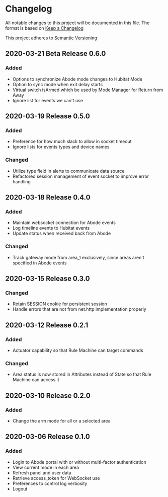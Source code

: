 # Changelog
All notable changes to this project will be documented in this file. 
The format is based on [Keep a Changelog](http://keepachangelog.com/en/1.0.0/)

This project adheres to [Semantic Versioning](http://semver.org/spec/v2.0.0.html)

## 2020-03-21 Beta Release 0.6.0

### Added

- Options to synchronize Abode mode changes to Hubitat Mode
- Option to sync mode when exit delay starts
- Virtual switch isArmed which be used by Mode Manager for Return from Away
- Ignore list for events we can't use

## 2020-03-19 Release 0.5.0

### Added

- Preference for how much slack to allow in socket timeout
- Ignore lists for events types and device names

### Changed

- Utilize type field in alerts to communicate data source
- Refactored session management of event socket to improve error handling

## 2020-03-18 Release 0.4.0

### Added

- Maintain websocket connection for Abode events
- Log timeline events to Hubitat events
- Update status when received back from Abode

### Changed

- Track gateway mode from area_1 exclusively, since areas aren't specified in Abode events

## 2020-03-15 Release 0.3.0

### Changed

- Retain SESSION cookie for persistent session
- Handle errors that are not from net.http implementation properly

## 2020-03-12 Release 0.2.1

### Added

- Actuator capability so that Rule Machine can target commands

### Changed

- Area status is now stored in Attributes instead of State so that Rule Machine can access it

## 2020-03-10 Release 0.2.0

### Added

- Change the arm mode for all or a selected area

## 2020-03-06 Release 0.1.0

### Added

- Login to Abode portal with or without multi-factor authentication
- View current mode in each area
- Refresh panel and user data
- Retrieve access_token for WebSocket use
- Preferences to control log verbosity
- Logout
